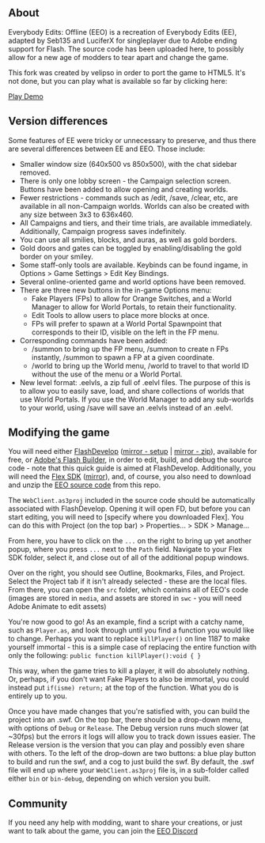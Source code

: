 ## About
Everybody Edits: Offline (EEO) is a recreation of Everybody Edits (EE), adapted by Seb135 and LuciferX for singleplayer due to Adobe ending support for Flash. The source code has been uploaded here, to possibly allow for a new age of modders to tear apart and change the game.

This fork was created by velipso in order to port the game to HTML5.  It's not done, but you can play what is available so far by clicking here:

[Play Demo](https://cdn.githubraw.com/velipso/ee-offline/main/web/index.html)

## Version differences
Some features of EE were tricky or unnecessary to preserve, and thus there are several differences between EE and EEO. Those include:
* Smaller window size (640x500 vs 850x500), with the chat sidebar removed.
* There is only one lobby screen - the Campaign selection screen. Buttons have been added to allow opening and creating worlds.
* Fewer restrictions - commands such as /edit, /save, /clear, etc, are available in all non-Campaign worlds. Worlds can also be created with any size between 3x3 to 636x460.
* All Campaigns and tiers, and their time trials, are available immediately. Additionally, Campaign progress saves indefinitely.
* You can use all smilies, blocks, and auras, as well as gold borders.
* Gold doors and gates can be toggled by enabling/disabling the gold border on your smiley.
* Some staff-only tools are available. Keybinds can be found ingame, in Options > Game Settings > Edit Key Bindings.
* Several online-oriented game and world options have been removed.
* There are three new buttons in the in-game Options menu:
  * Fake Players (FPs) to allow for Orange Switches, and a World Manager to allow for World Portals, to retain their functionality.
  * Edit Tools to allow users to place more blocks at once.
  * FPs will prefer to spawn at a World Portal Spawnpoint that corresponds to their ID, visible on the left in the FP menu.
* Corresponding commands have been added:
  * /summon to bring up the FP menu, /summon <n> to create n FPs instantly, /summon <x> <y> to spawn a FP at a given coordinate.
  * /world to bring up the World menu, /world <id> to travel to that world ID without the use of the menu or a World Portal.
* New level format: .eelvls, a zip full of .eelvl files. The purpose of this is to allow you to easily save, load, and share collections of worlds that use World Portals. If you use the World Manager to add any sub-worlds to your world, using /save will save an .eelvls instead of an .eelvl.

## Modifying the game
You will need either [FlashDevelop](https://www.flashdevelop.org) ([mirror - setup](https://www.mediafire.com/file/vz1m7718ly0oi4i/FlashDevelop-5.3.3.exe/file) | [mirror - zip](https://www.mediafire.com/file/w3w0rssm2v4f908/FlashDevelop-5.3.3.zip/file)), available for free, or [Adobe's Flash Builder](https://www.adobe.com/products/flash-builder-standard.html), in order to edit, build, and debug the source code - note that this quick guide is aimed at FlashDevelop. Additionally, you will need the [Flex SDK](https://helpx.adobe.com/flash-builder/release-note/flex-4-6-sdk-release.html) ([mirror](https://www.mediafire.com/file/s06u3lr3dbpkucz/flex.zip/file)), and, of course, you also need to download and unzip the [EEO source code](https://github.com/Seb-135/ee-offline/archive/main.zip) from this repo.

The `WebClient.as3proj` included in the source code should be automatically associated with FlashDevelop. Opening it will open FD, but before you can start editing, you will need to [specify where you downloaded Flex]. You can do this with Project (on the top bar) > Properties... > SDK > Manage...

From here, you have to click on the `...` on the right to bring up yet another popup, where you press `...` next to the `Path` field. Navigate to your Flex SDK folder, select it, and close out of all of the additional popup windows.

Over on the right, you should see Outline, Bookmarks, Files, and Project. Select the Project tab if it isn't already selected - these are the local files. From there, you can open the `src` folder, which contains all of EEO's code (images are stored in `media`, and assets are stored in `swc` - you will need Adobe Animate to edit assets)

You're now good to go! As an example, find a script with a catchy name, such as `Player.as`, and look through until you find a function you would like to change. Perhaps you want to replace `killPlayer()` on line 1187 to make yourself immortal - this is a simple case of replacing the entire function with only the following:
`public function killPlayer():void { }`

This way, when the game tries to kill a player, it will do absolutely nothing. Or, perhaps, if you don't want Fake Players to also be immortal, you could instead put `if(isme) return;` at the top of the function. What you do is entirely up to you.

Once you have made changes that you're satisfied with, you can build the project into an .swf. On the top bar, there should be a drop-down menu, with options of `Debug` or `Release`. The Debug version runs much slower (at ~30fps) but the errors it logs will allow you to track down issues easier. The Release version is the version that you can play and possibly even share with others. To the left of the drop-down are two buttons: a blue play button to build and run the swf, and a cog to just build the swf. By default, the .swf file will end up where your `WebClient.as3proj` file is, in a sub-folder called either `bin` or `bin-debug`, depending on which version you built.

## Community
If you need any help with modding, want to share your creations, or just want to talk about the game, you can join the [EEO Discord](https://discord.gg/V5maATbSgc)
